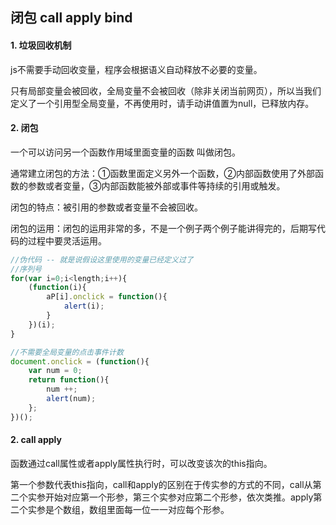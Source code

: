 ## 闭包 call apply bind

#### 1. 垃圾回收机制

js不需要手动回收变量，程序会根据语义自动释放不必要的变量。

只有局部变量会被回收，全局变量不会被回收（除非关闭当前网页），所以当我们定义了一个引用型全局变量，不再使用时，请手动讲值置为null，已释放内存。

#### 2. 闭包

一个可以访问另一个函数作用域里面变量的函数 叫做闭包。

通常建立闭包的方法：①函数里面定义另外一个函数，②内部函数使用了外部函数的参数或者变量，③内部函数能被外部或事件等持续的引用或触发。

闭包的特点：被引用的参数或者变量不会被回收。

闭包的运用：闭包的运用非常的多，不是一个例子两个例子能讲得完的，后期写代码的过程中要灵活运用。

```js
//伪代码 -- 就是说假设这里使用的变量已经定义过了
//序列号
for(var i=0;i<length;i++){
	(function(i){
        aP[i].onclick = function(){
            alert(i);
        }
	})(i);
}
```

```js
//不需要全局变量的点击事件计数
document.onclick = (function(){
    var num = 0;
    return function(){
        num ++;
        alert(num);
    };
})();
```

#### 2. call apply

函数通过call属性或者apply属性执行时，可以改变该次的this指向。

第一个参数代表this指向，call和apply的区别在于传实参的方式的不同，call从第二个实参开始对应第一个形参，第三个实参对应第二个形参，依次类推。apply第二个实参是个数组，数组里面每一位一一对应每个形参。